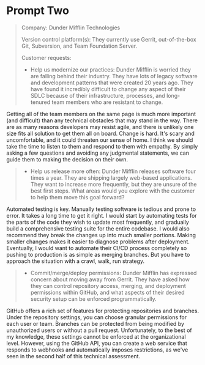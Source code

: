 # Prompt Two
> Company: Dunder Mifflin Technologies
>
> Version control platform(s): They currently use Gerrit, out-of-the-box Git, Subversion, and Team Foundation Server.
>
> Customer requests:
>
> * Help us modernize our practices: Dunder Mifflin is worried they are falling behind their industry. They have lots of legacy software and development patterns that were created 20 years ago. They have found it incredibly difficult to change any aspect of their SDLC because of their infrastructure, processes, and long-tenured team members who are resistant to change.

Getting all of the team members on the same page is much more important (and difficult) than any technical obstacles that may stand in the way. There are as many reasons developers may resist agile, and there is unlikely one size fits all solution to get them all on board. Change is hard. It's scary and uncomfortable, and it could threaten our sense of home. I think we should take the time to listen to them and respond to them with empathy. By simply asking a few questions and avoiding any judgmental statements, we can guide them to making the decision on their own.

> * Help us release more often: Dunder Mifflin releases software four times a year. They are shipping largely web-based applications. They want to increase more frequently, but they are unsure of the best first steps. What areas would you explore with the customer to help them move this goal forward?

Automated testing is key. Manually testing software is tedious and prone to error. It takes a long time to get it right. I would start by automating tests for the parts of the code they wish to update most frequently, and gradually build a comprehensive testing suite for the entire codebase. I would also recommend they break the changes up into much smaller portions. Making smaller changes makes it easier to diagnose problems after deployment. Eventually, I would want to automate their CI/CD process completely so pushing to production is as simple as merging branches. But you have to approach the situation with a crawl, walk, run strategy.

> * Commit/merge/deploy permissions: Dunder Mifflin has expressed concern about moving away from Gerrit. They have asked how they can control repository access, merging, and deployment permissions within GitHub, and what aspects of their desired security setup can be enforced programmatically.

GitHub offers a rich set of features for protecting repositories and branches. Under the repository settings, you can choose granular permissions for each user or team. Branches can be protected from being modified by unauthorized users or without a pull request. Unfortunately, to the best of my knowledge, these settings cannot be enforced at the organizational level. However, using the GitHub API, you can create a web service that responds to webhooks and automatically imposes restrictions, as we've seen in the second half of this technical assessment.
